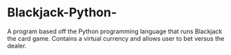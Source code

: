 # Blackjack-Python-

A program based off the Python programming language that runs Blackjack the card game. Contains a virtual currency and allows user to bet versus the dealer.
